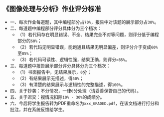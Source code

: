 ## 《图像处理与分析》作业评分标准


- 一、每次作业每道题，其中编程部分占`70%`，报告中对该题的展示部分占`30%`。
- 二、每道题中编程部分评分具体分为三个档次：
    + （1）若代码存在明显错误、不全、结果完全不对等问题，则评分低于编程部分的`60%`；
    + （2）若代码无明显错误，能跑通且结果无明显偏差，则评分介于变成`60%`至`85%`；
    + （3）若代码可读性、逻辑性强，结果正确，则评分`>85%`。
- 三、每道题中报告展示部分评分具体分为三个档次：
    + （1）书面报告中，无结果展示，`0`分；
    + （2）有结果展示无描述，得`50%`；
    + （3）有清楚的结果展示与逻辑性的完整描述，得`100%`。
- 四、关于抄袭：不分情况，一律`0`分处理（请妥善保管自己的代码）。
- 五、关于迟交：视情况扣除`10% - 30%`的成绩分。
- 六、今后将学生报告转为PDF重命名为`xxx_GRADED.pdf`，在该文档进行打分和批注，并在系统反馈给学生。


